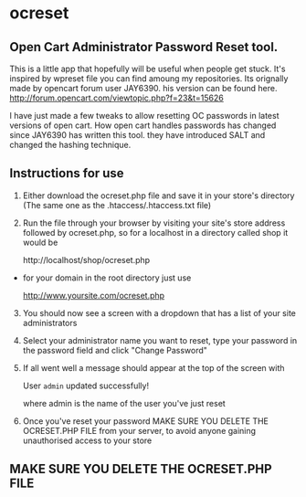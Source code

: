 ocreset
=======

Open Cart Administrator Password Reset tool.
--------------------------------------------
This is a little app that hopefully will be useful when people get stuck. It's inspired by wpreset file you can find amoung my repositories. Its orignally made by opencart forum user JAY6390. his version can be found here. http://forum.opencart.com/viewtopic.php?f=23&t=15626

I have just made a few tweaks to allow resetting OC passwords in latest versions of open cart. How open cart handles passwords has changed since JAY6390 has written this tool. they have introduced SALT and changed the hashing technique.

Instructions for use
--------------------

1. Either download the ocreset.php file and save it in your store's directory (The same one as the .htaccess/.htaccess.txt file)
2. Run the file through your browser by visiting your site's store address followed by ocreset.php, so for a localhost in a directory called shop it would be

    http://localhost/shop/ocreset.php

- for your domain in the root directory just use

    http://www.yoursite.com/ocreset.php


3. You should now see a screen with a dropdown that has a list of your site administrators
4. Select your administrator name you want to reset, type your password in the password field and click "Change Password"
5. If all went well a message should appear at the top of the screen with

    User `admin` updated successfully!

    where admin is the name of the user you've just reset

6. Once you've reset your password MAKE SURE YOU DELETE THE OCRESET.PHP FILE from your server, to avoid anyone gaining unauthorised access to your store

MAKE SURE YOU DELETE THE OCRESET.PHP FILE
-----------------------------------------
